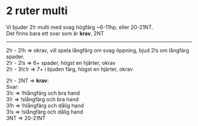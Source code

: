 # 2 ruter multi

Vi bjuder 2!r multi med svag högfärg ~6-11hp, eller 20-21NT.\
Det finns bara ett svar som är **krav**, 2NT
___

2!r - 2!h ⇒ okrav, vill spela långfärg om svag öppning, bjud 2!s om långfärg spader.\
2!r - 2!s ⇒ 6+ spader, högst en hjärter, okrav\
2!r - 3!c!r ⇒ 7+ i bjuden färg, högst en hjärter, okrav

2!r - 2NT ⇒ **krav**:\
Svar:\
3!c ⇒ !hlångfärg och bra hand\
3!r ⇒ !slångfärg och bra hand\
3!h ⇒ !hlångfärg och dålig hand\
3!s ⇒ !slångfärg och dålig hand\
3NT ⇒ 20-21NT
